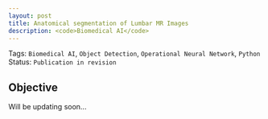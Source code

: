 ```yaml
---
layout: post
title: Anatomical segmentation of Lumbar MR Images
description: <code>Biomedical AI</code>
---
```


Tags: `Biomedical AI`, `Object Detection`, `Operational Neural Network`, `Python`  
Status: `Publication in revision`

## Objective

Will be updating soon...
